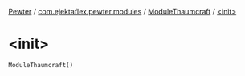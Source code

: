 [Pewter](../../index.md) / [com.ejektaflex.pewter.modules](../index.md) / [ModuleThaumcraft](index.md) / [&lt;init&gt;](./-init-.md)

# &lt;init&gt;

`ModuleThaumcraft()`